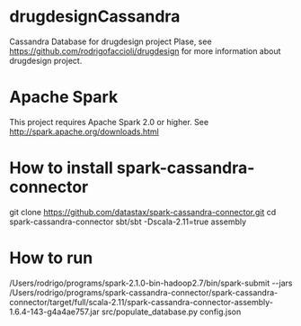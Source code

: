 # drugdesignCassandra
Cassandra Database for drugdesign project
Plase, see https://github.com/rodrigofaccioli/drugdesign for more information about drugdesign project.

# Apache Spark
This project requires Apache Spark 2.0 or higher. See http://spark.apache.org/downloads.html

# How to install spark-cassandra-connector

git clone https://github.com/datastax/spark-cassandra-connector.git
cd spark-cassandra-connector
sbt/sbt -Dscala-2.11=true assembly

# How to run
/Users/rodrigo/programs/spark-2.1.0-bin-hadoop2.7/bin/spark-submit --jars /Users/rodrigo/programs/spark-cassandra-connector/spark-cassandra-connector/target/full/scala-2.11/spark-cassandra-connector-assembly-1.6.4-143-g4a4ae757.jar src/populate_database.py config.json

